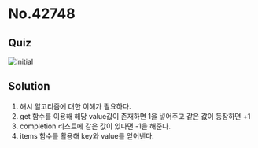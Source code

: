 # No.42748

## Quiz

![initial](https://user-images.githubusercontent.com/70942197/116091296-a456c580-a6df-11eb-8148-5fe058d73121.png)

## Solution

1. 해시 알고리즘에 대한 이해가 필요하다.
2. get 함수를 이용해 해당 value값이 존재하면 1을 넣어주고 같은 값이 등장하면 +1
3. completion 리스트에 같은 값이 있다면 -1을 해준다.
4. items 함수를 활용해 key와 value를 얻어낸다.
